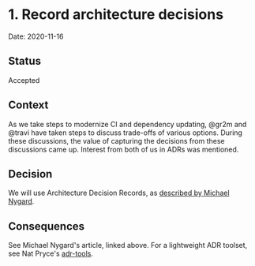 # 1. Record architecture decisions

Date: 2020-11-16

## Status

Accepted

## Context

As we take steps to modernize CI and dependency updating, @gr2m and @travi have taken steps to discuss trade-offs of various options. During these discussions, the value of capturing the decisions from these discussions came up. Interest from both of us in ADRs was mentioned.

## Decision

We will use Architecture Decision Records, as [described by Michael Nygard](http://thinkrelevance.com/blog/2011/11/15/documenting-architecture-decisions).

## Consequences

See Michael Nygard's article, linked above. For a lightweight ADR toolset, see Nat Pryce's [adr-tools](https://github.com/npryce/adr-tools).
